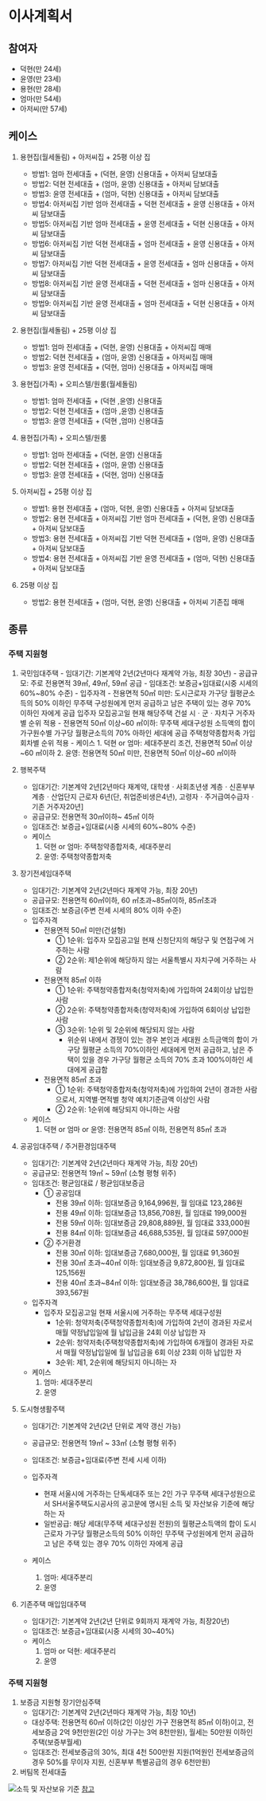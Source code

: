 # 이사계획서

## 참여자

- 덕현(만 24세)
- 윤영(만 23세)
- 용현(만 28세)
- 엄마(만 54세)
- 아저씨(만 57세)

## 케이스

1. 용현집(월세돌림) + 아저씨집 + 25평 이상 집

   - 방법1: 엄마 전세대출 + (덕현, 윤영) 신용대출 + 아저씨 담보대출
   - 방법2: 덕현 전세대출 + (엄마, 윤영) 신용대출 + 아저씨 담보대출
   - 방법3: 윤영 전세대출 + (엄마, 덕현) 신용대출 + 아저씨 담보대출
   - 방법4: 아저씨집 기반 엄마 전세대출 + 덕현 전세대출 + 윤영 신용대출 + 아저씨 담보대출
   - 방법5: 아저씨집 기반 엄마 전세대출 + 윤영 전세대출 + 덕현 신용대출 + 아저씨 담보대출
   - 방법6: 아저씨집 기반 덕현 전세대출 + 엄마 전세대출 + 윤영 신용대출 + 아저씨 담보대출
   - 방법7: 아저씨집 기반 덕현 전세대출 + 윤영 전세대출 + 엄마 신용대출 + 아저씨 담보대출
   - 방법8: 아저씨집 기반 윤영 전세대출 + 덕현 전세대출 + 엄마 신용대출 + 아저씨 담보대출
   - 방법9: 아저씨집 기반 윤영 전세대출 + 엄마 전세대출 + 덕현 신용대출 + 아저씨 담보대출

2. 용현집(월세돌림) + 25평 이상 집

   - 방법1: 엄마 전세대출 + (덕현, 윤영) 신용대출 + 아저씨집 매매
   - 방법2: 덕현 전세대출 + (엄마, 윤영) 신용대출 + 아저씨집 매매
   - 방법3: 윤영 전세대출 + (덕현, 엄마) 신용대출 + 아저씨집 매매

3. 용현집(가족) + 오피스텔/원룸(월세돌림)

   - 방법1: 엄마 전세대출 + (덕현 ,윤영) 신용대출
   - 방법2: 덕현 전세대출 + (엄마 ,윤영) 신용대출
   - 방법3: 윤영 전세대출 + (덕현 ,엄마) 신용대출

4. 용현집(가족) + 오피스텔/원룸

   - 방법1: 엄마 전세대출 + (덕현, 윤영) 신용대출
   - 방법2: 덕현 전세대출 + (엄마, 윤영) 신용대출
   - 방법3: 윤영 전세대출 + (덕현, 엄마) 신용대출

5. 아저씨집 + 25평 이상 집

   - 방법1: 용현 전세대출 + (엄마, 덕현, 윤영) 신용대출 + 아저씨 담보대출
   - 방법2: 용현 전세대출 + 아저씨집 기반 엄마 전세대출 + (덕현, 윤영) 신용대출 + 아저씨 담보대출
   - 방법3: 용현 전세대출 + 아저씨집 기반 덕현 전세대출 + (엄마, 윤영) 신용대출 + 아저씨 담보대출
   - 방법4: 용현 전세대출 + 아저씨집 기반 윤영 전세대출 + (엄마, 덕현) 신용대출 + 아저씨 담보대출

6. 25평 이상 집
   - 방법2: 용현 전세대출 + (엄마, 덕현, 윤영) 신용대출 + 아저씨 기존집 매매

## 종류

### 주택 지원형

1. 국민임대주택 - 임대기간: 기본계약 2년(2년마다 재계약 가능, 최장 30년) - 공급규모: 주로 전용면적 39㎡, 49㎡, 59㎡ 공급 - 임대조건: 보증금+임대료(시중 시세의 60%~80% 수준) - 입주자격 - 전용면적 50㎡ 미만: 도시근로자 가구당 월평균소득의 50% 이하인 무주택 구성원에게 먼저 공급하고 남은 주택이 있는 경우 70% 이하인 자에게 공급
   입주자 모집공고일 현재 해당주택 건설 시ㆍ군ㆍ자치구 거주자별 순위 적용 - 전용면적 50㎡ 이상~60 ㎡이하: 무주택 세대구성원 소득액의 합이 가구원수별 가구당 월평균소득의 70% 아하인 세대에 공급
   주택청약종합저축 가입 회차별 순위 적용 - 케이스 1. 덕현 or 엄마: 세대주분리 조건, 전용면적 50㎡ 이상~60 ㎡이하 2. 윤영: 전용면적 50㎡ 미만, 전용면적 50㎡ 이상~60 ㎡이하

2. 행복주택

   - 임대기간: 기본계약 2년[2년마다 재계약, 대학생ㆍ사회초년생 계층ㆍ신혼부부 계층ㆍ산업단지 근로자 6년(단, 취업준비생은4년), 고령자ㆍ주거급여수급자ㆍ기존 거주자20년]
   - 공급규모: 전용면적 30㎡이하~ 45㎡ 이하
   - 임대조건: 보증금+임대료(시중 시세의 60%~80% 수준)
   - 케이스
     1. 덕현 or 엄마: 주택청약종합저축, 세대주분리
     2. 윤영: 주택청약종합저축

3. 장기전세임대주택

   - 임대기간: 기본계약 2년(2년마다 재계약 가능, 최장 20년)
   - 공급규모: 전용면적 60㎡이하, 60 ㎡초과~85㎡이하, 85㎡초과
   - 임대조건: 보증금(주변 전세 시세의 80% 이하 수준)
   - 입주자격
     - 전용면적 50㎡ 미만(건설형)
       - ① 1순위: 입주자 모집공고일 현재 신청단지의 해당구 및 연접구에 거주하는 사람
       - ② 2순위: 제1순위에 해당하지 않는 서울특별시 자치구에 거주하는 사람
     - 전용면적 85㎡ 이하
       - ① 1순위: 주택청약종합저축(청약저축)에 가입하여 24회이상 납입한 사람
       - ② 2순위: 주택청약종합저축(청약저축)에 가입하여 6회이상 납입한 사람
       - ③ 3순위: 1순위 및 2순위에 해당되지 않는 사람
         - 위순위 내에서 경쟁이 있는 경우 본인과 세대원 소득금액의 합이 가구당 월평균 소득의 70%이하인 세대에게 먼저 공급하고, 남은 주택이 있을 경우 가구당 월평균 소득의 70% 초과 100%이하인 세대에게 공급함
     - 전용면적 85㎡ 초과
       - ① 1순위: 주택청약종합저축(청약저축)에 가입하여 2년이 경과한 사람으로서, 지역별·면적별 청약 예치기준금액 이상인 사람
       - ② 2순위: 1순위에 해당되지 아니하는 사람
   - 케이스
     1. 덕현 or 엄마 or 윤영: 전용면적 85㎡ 이하, 전용면적 85㎡ 초과

4. 공공임대주택 / 주거환경임대주택

   - 임대기간: 기본계약 2년(2년마다 재계약 가능, 최장 20년)
   - 공급규모: 전용면적 19㎡ ~ 59㎡ (소형 평형 위주)
   - 임대조건: 평균임대료 / 평균임대보증금
     - ① 공공임대
       - 전용 39㎡ 이하: 임대보증금 9,164,996원, 월 임대료 123,286원
       - 전용 49㎡ 이하: 임대보증금 13,856,708원, 월 임대료 199,000원
       - 전용 59㎡ 이하: 임대보증금 29,808,889원, 월 임대료 333,000원
       - 전용 84㎡ 이하: 임대보증금 46,688,535원, 월 임대료 597,000원
     - ② 주거환경
       - 전용 30㎡ 이하: 임대보증금 7,680,000원, 월 임대료 91,360원
       - 전용 30㎡ 초과~40㎡ 이하: 임대보증금 9,872,800원, 월 임대료 125,156원
       - 전용 40㎡ 초과~84㎡ 이하: 임대보증금 38,786,600원, 월 임대료 393,567원
   - 입주자격
     - 입주자 모집공고일 현재 서울시에 거주하는 무주택 세대구성원
       - 1순위: 청약저축(주택청약종합저축)에 가입하여 2년이 경과된 자로서 매월 약정납입일에 월 납입금을 24회 이상 납입한 자
       - 2순위: 청약저축(주택청약종합저축)에 가입하여 6개월이 경과된 자로서 매월 약정납입일에 월 납입금을 6회 이상 23회 이하 납입한 자
       - 3순위: 제1, 2순위에 해당되지 아니하는 자
   - 케이스
     1. 엄마: 세대주분리
     2. 윤영

5. 도시형생활주택

   - 임대기간: 기본계약 2년(2년 단위로 계약 갱신 가능)
   - 공급규모: 전용면적 19㎡ ~ 33㎡ (소형 평형 위주)
   - 임대조건: 보증금+임대료(주변 전세 시세 이하)
   - 입주자격

     - 현재 서울시에 거주하는 단독세대주 또는 2인 가구 무주택 세대구성원으로서 SH서울주택도시공사의 공고문에 명시된 소득 및 자산보유 기준에 해당하는 자
     - 일반공급: 해당 세대(무주택 세대구성원 전원)의 월평균소득액의 합이 도시근로자 가구당 월평균소득의 50% 이하인 무주택 구성원에게 먼저 공급하고 남은 주택 있는 경우 70% 이하인 자에게 공급

   - 케이스
     1. 엄마: 세대주분리
     2. 윤영

6. 기존주택 매입임대주택
   - 임대기간: 기본계약 2년(2년 단위로 9회까지 재계약 가능, 최장20년)
   - 임대조건: 보증금+임대료(시중 시세의 30~40%)
   - 케이스
     1. 엄마 or 덕현: 세대주분리
     2. 윤영

### 주택 지원형

1. 보증금 지원형 장기안심주택
   - 임대기간: 기본계약 2년(2년마다 재계약 가능, 최장 10년)
   - 대상주택: 전용면적 60㎡ 이하(2인 이상인 가구 전용면적 85㎡ 이하)이고, 전세보증금 2억 9천만원(2인 이상 가구는 3억 8천만원), 월세는 50만원 이하인 주택(보증부월세)
   - 임대조건: 전세보증금의 30%, 최대 4천 500만원 지원(1억원인 전세보증금의경우 50%를 무이자 지원, 신혼부부 특별공급의 경우 6천만원)
2. 버팀목 전세대출

![소득 및 자산보유 기준](../static/screen_04.png)
[참고](https://www.seoulhousing.kr/html/0101013.do#n)
